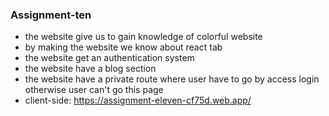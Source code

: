 ### Assignment-ten
* the website give us to gain knowledge of colorful website 
* by making the website we know about react tab
* the website get an authentication system
* the website have a blog section
* the website have a private route where user have to go by access login otherwise user can't go this page 
* client-side: https://assignment-eleven-cf75d.web.app/